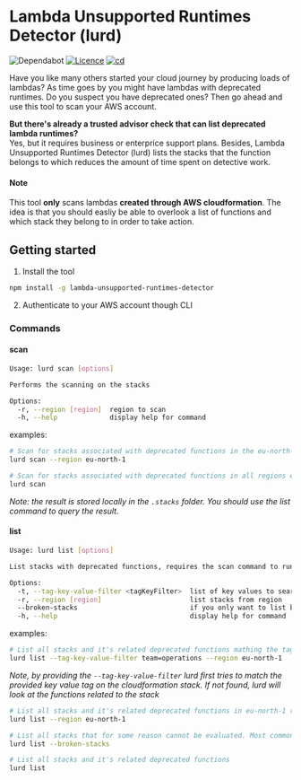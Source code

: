 # Lambda Unsupported Runtimes Detector (lurd)

![Dependabot](https://img.shields.io/badge/dependabot-025E8C?style=for-the-badge&logo=dependabot&logoColor=white)
[![Licence](https://img.shields.io/github/license/Ileriayo/markdown-badges?style=for-the-badge)](./LICENSE)
[![cd](https://github.com/carlsim0n/lurd/actions/workflows/cd.yml/badge.svg?branch=main)](https://github.com/carlsim0n/lurd/actions/workflows/cd.yml)

Have you like many others started your cloud journey by producing loads of lambdas? As time goes by you might have lambdas with deprecated runtimes. Do you suspect you have deprecated ones? Then go ahead and use this tool to scan your AWS account. 

**But there's already a trusted advisor check that can list deprecated lambda runtimes?**  
Yes, but it requires business or enterprice support plans. Besides, Lambda Unsupported Runtimes Detector (lurd) lists the stacks that the function belongs to which reduces the amount of time spent on detective work.

#### Note
This tool **only** scans lambdas **created through AWS cloudformation**. The idea is that you should easliy be able to overlook a list of functions and which stack they belong to in order to take action.

## Getting started

1. Install the tool
```bash
npm install -g lambda-unsupported-runtimes-detector
```
2. Authenticate to your AWS account though CLI

### Commands

#### scan

```bash
Usage: lurd scan [options]

Performs the scanning on the stacks

Options:
  -r, --region [region]  region to scan
  -h, --help             display help for command
```

examples:

```bash
# Scan for stacks associated with deprecated functions in the eu-north-1 region
lurd scan --region eu-north-1
```

```bash
# Scan for stacks associated with deprecated functions in all regions enabled in the account
lurd scan
```

*Note: the result is stored locally in the `.stacks` folder. You should use the list command to query the result.*

#### list

```bash
Usage: lurd list [options]

List stacks with deprecated functions, requires the scan command to run first

Options:
  -t, --tag-key-value-filter <tagKeyFilter>  list of key values to search for in tags
  -r, --region [region]                      list stacks from region
  --broken-stacks                            if you only want to list broken stacks
  -h, --help                                 display help for command
```

examples:

```bash
# List all stacks and it's related deprecated functions mathing the tag "team: operations" in eu-north-1 region
lurd list --tag-key-value-filter team=operations --region eu-north-1
```

*Note, by providing the `--tag-key-value-filter` lurd first tries to match the provided key value tag on the cloudformation stack. If not found, lurd will look at the functions related to the stack*

```bash
# List all stacks and it's related deprecated functions in eu-north-1 region
lurd list --region eu-north-1
```

```bash
# List all stacks that for some reason cannot be evaluated. Most commonly is that there's a drift where the lambda has been deleted manually but the stack has not been updated.
lurd list --broken-stacks
```

```bash
# List all stacks and it's related deprecated functions
lurd list
```
